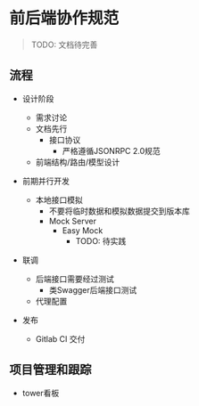 # 前后端协作规范

> TODO: 文档待完善

## 流程

- 设计阶段
  - 需求讨论
  - 文档先行
    - 接口协议
      - 严格遵循JSONRPC 2.0规范
  - 前端结构/路由/模型设计

- 前期并行开发
  - 本地接口模拟
    - 不要将临时数据和模拟数据提交到版本库
    - Mock Server
      - Easy Mock
        - TODO: 待实践

- 联调
  - 后端接口需要经过测试
    - 类Swagger后端接口测试
  - 代理配置
- 发布
  - Gitlab CI 交付

## 项目管理和跟踪

- tower看板
